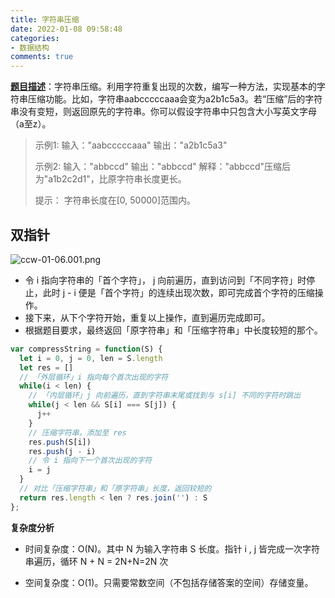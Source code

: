 ```yaml
---
title: 字符串压缩
date: 2022-01-08 09:58:48
categories:
- 数据结构
comments: true
---
```


[**题目描述**](https://leetcode-cn.com/problems/compress-string-lcci/)：字符串压缩。利用字符重复出现的次数，编写一种方法，实现基本的字符串压缩功能。比如，字符串aabcccccaaa会变为a2b1c5a3。若“压缩”后的字符串没有变短，则返回原先的字符串。你可以假设字符串中只包含大小写英文字母（a至z）。

<!-- more -->

> 示例1:
>  输入："aabcccccaaa"
>  输出："a2b1c5a3"
>
> 示例2:
>  输入："abbccd"
>  输出："abbccd"
>  解释："abbccd"压缩后为"a1b2c2d1"，比原字符串长度更长。
>
> 提示：
> 字符串长度在[0, 50000]范围内。



## 双指针

![ccw-01-06.001.png](https://pic.leetcode-cn.com/1638377048-wXAPoR-ccw-01-06.001.png)

- 令 i 指向字符串的「首个字符」， j 向前遍历，直到访问到「不同字符」时停止，此时 j - i 便是「首个字符」的连续出现次数，即可完成首个字符的压缩操作。
- 接下来，从下个字符开始，重复以上操作，直到遍历完成即可。
- 根据题目要求，最终返回「原字符串」和「压缩字符串」中长度较短的那个。

```js
var compressString = function(S) {
  let i = 0, j = 0, len = S.length
  let res = []
  // 「外层循环」i 指向每个首次出现的字符
  while(i < len) {
    // 「内层循环」j 向前遍历，直到字符串末尾或找到与 s[i] 不同的字符时跳出
    while(j < len && S[i] === S[j]) {
      j++
    }
    // 压缩字符串，添加至 res
    res.push(S[i])
    res.push(j - i)
    // 令 i 指向下一个首次出现的字符
    i = j
  }
  // 对比「压缩字符串」和「原字符串」长度，返回较短的
  return res.length < len ? res.join('') : S
};
```

**复杂度分析**

- 时间复杂度：O(N)。其中 N 为输入字符串 S 长度。指针 i , j 皆完成一次字符串遍历，循环 N + N = 2N+N=2N 次

- 空间复杂度：O(1)。只需要常数空间（不包括存储答案的空间）存储变量。

